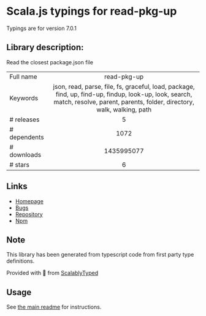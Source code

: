 
# Scala.js typings for read-pkg-up

Typings are for version 7.0.1

## Library description:
Read the closest package.json file

|                    |                 |
| ------------------ | :-------------: |
| Full name          | read-pkg-up |
| Keywords           | json, read, parse, file, fs, graceful, load, package, find, up, find-up, findup, look-up, look, search, match, resolve, parent, parents, folder, directory, walk, walking, path |
| # releases         | 5 |
| # dependents       | 1072 |
| # downloads        | 1435995077 |
| # stars            | 6 |

## Links
- [Homepage](https://github.com/sindresorhus/read-pkg-up#readme)
- [Bugs](https://github.com/sindresorhus/read-pkg-up/issues)
- [Repository](https://github.com/sindresorhus/read-pkg-up)
- [Npm](https://www.npmjs.com/package/read-pkg-up)
    


## Note
This library has been generated from typescript code from first party type definitions.

Provided with :purple_heart: from [ScalablyTyped](https://github.com/oyvindberg/ScalablyTyped)

## Usage
See [the main readme](../../readme.md) for instructions.


